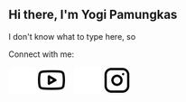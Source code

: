 ## Hi there, I'm Yogi Pamungkas

I don't know what to type here, so

Connect with me:

<a href="https://youtube.com/UCD1DL3FJCakV-_e6jVMstzA#gh-dark-mode-only" rel="nofollow">
  <img src="./img/youtube-dark.svg" alt="website" style="max-width: 100%;"></a>
<a href="https://youtube.com/UCD1DL3FJCakV-_e6jVMstzA#gh-light-mode-only" rel="nofollow">
  <img src="./img/youtube-light.svg" alt="website" style="max-width: 100%;"></a>
&nbsp;&nbsp;
<a href="https://instagram.com/yogistrash" rel="nofollow">
  <img src="./img/instagram-dark.svg#gh-dark-mode-only" alt="website" style="max-width: 100%;"></a>
<a href="https://instagram.com/yogistrash" rel="nofollow">
  <img src="./img/instagram-light.svg#gh-light-mode-only" alt="website" style="max-width: 100%;"></a>
